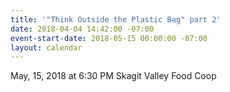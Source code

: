 ```yaml
---
title: '"Think Outside the Plastic Bag" part 2'
date: 2018-04-04 14:42:00 -07:00
event-start-date: 2018-05-15 00:00:00 -07:00
layout: calendar
---
```


May, 15, 2018 at 6:30 PM
Skagit Valley Food Coop